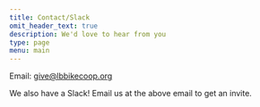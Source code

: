 ```yaml
---
title: Contact/Slack
omit_header_text: true
description: We'd love to hear from you
type: page
menu: main
---
```


Email: [give@lbbikecoop.org](mailto:give@lbbikecoop.org)

We also have a Slack! Email us at the above email to get an invite. 